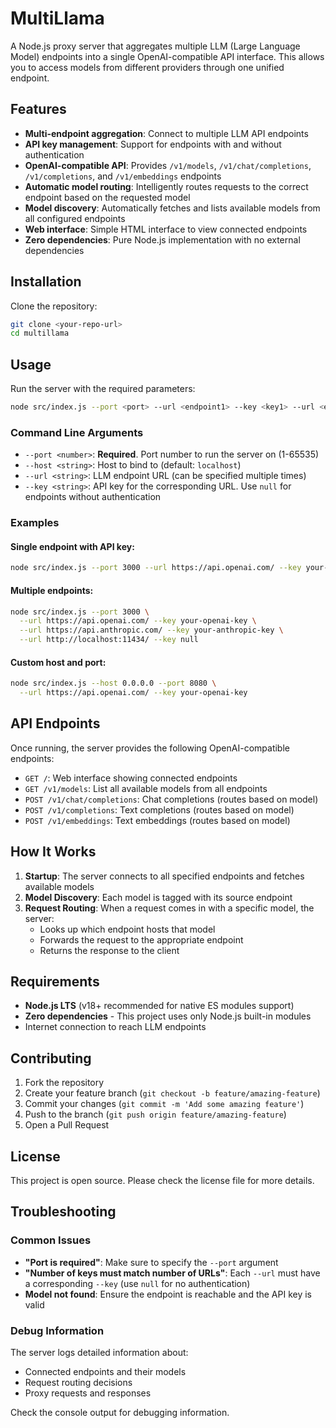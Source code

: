 # MultiLlama

A Node.js proxy server that aggregates multiple LLM (Large Language Model) endpoints into a single OpenAI-compatible API interface. This allows you to access models from different providers through one unified endpoint.

## Features

- **Multi-endpoint aggregation**: Connect to multiple LLM API endpoints
- **API key management**: Support for endpoints with and without authentication
- **OpenAI-compatible API**: Provides `/v1/models`, `/v1/chat/completions`, `/v1/completions`, and `/v1/embeddings` endpoints
- **Automatic model routing**: Intelligently routes requests to the correct endpoint based on the requested model
- **Model discovery**: Automatically fetches and lists available models from all configured endpoints
- **Web interface**: Simple HTML interface to view connected endpoints
- **Zero dependencies**: Pure Node.js implementation with no external dependencies

## Installation

Clone the repository:

```bash
git clone <your-repo-url>
cd multillama
```

## Usage

Run the server with the required parameters:

```bash
node src/index.js --port <port> --url <endpoint1> --key <key1> --url <endpoint2> --key <key2>
```

### Command Line Arguments

- `--port <number>`: **Required**. Port number to run the server on (1-65535)
- `--host <string>`: Host to bind to (default: `localhost`)
- `--url <string>`: LLM endpoint URL (can be specified multiple times)
- `--key <string>`: API key for the corresponding URL. Use `null` for endpoints without authentication

### Examples

#### Single endpoint with API key:

```bash
node src/index.js --port 3000 --url https://api.openai.com/ --key your-openai-key
```

#### Multiple endpoints:

```bash
node src/index.js --port 3000 \
  --url https://api.openai.com/ --key your-openai-key \
  --url https://api.anthropic.com/ --key your-anthropic-key \
  --url http://localhost:11434/ --key null
```

#### Custom host and port:

```bash
node src/index.js --host 0.0.0.0 --port 8080 \
  --url https://api.openai.com/ --key your-openai-key
```

## API Endpoints

Once running, the server provides the following OpenAI-compatible endpoints:

- `GET /`: Web interface showing connected endpoints
- `GET /v1/models`: List all available models from all endpoints
- `POST /v1/chat/completions`: Chat completions (routes based on model)
- `POST /v1/completions`: Text completions (routes based on model)
- `POST /v1/embeddings`: Text embeddings (routes based on model)

## How It Works

1. **Startup**: The server connects to all specified endpoints and fetches available models
2. **Model Discovery**: Each model is tagged with its source endpoint
3. **Request Routing**: When a request comes in with a specific model, the server:
   - Looks up which endpoint hosts that model
   - Forwards the request to the appropriate endpoint
   - Returns the response to the client

## Requirements

- **Node.js LTS** (v18+ recommended for native ES modules support)
- **Zero dependencies** - This project uses only Node.js built-in modules
- Internet connection to reach LLM endpoints

## Contributing

1. Fork the repository
2. Create your feature branch (`git checkout -b feature/amazing-feature`)
3. Commit your changes (`git commit -m 'Add some amazing feature'`)
4. Push to the branch (`git push origin feature/amazing-feature`)
5. Open a Pull Request

## License

This project is open source. Please check the license file for more details.

## Troubleshooting

### Common Issues

- **"Port is required"**: Make sure to specify the `--port` argument
- **"Number of keys must match number of URLs"**: Each `--url` must have a corresponding `--key` (use `null` for no authentication)
- **Model not found**: Ensure the endpoint is reachable and the API key is valid

### Debug Information

The server logs detailed information about:

- Connected endpoints and their models
- Request routing decisions
- Proxy requests and responses

Check the console output for debugging information.
